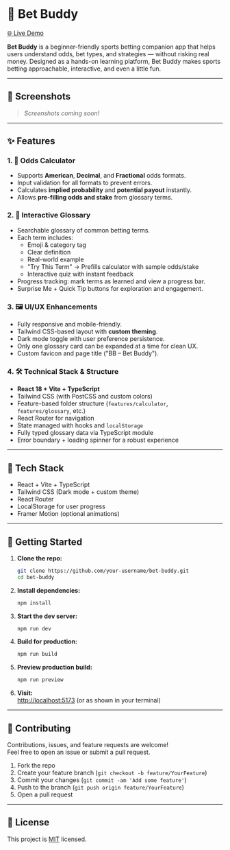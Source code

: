 # 🧠 Bet Buddy

[🌐 Live Demo](https://sports-betting-companion.vercel.app/)

**Bet Buddy** is a beginner-friendly sports betting companion app that helps users understand odds, bet types, and strategies — without risking real money. Designed as a hands-on learning platform, Bet Buddy makes sports betting approachable, interactive, and even a little fun.

---

## 📸 Screenshots

> _Screenshots coming soon!_

<!--
![Home Page](./screenshots/home.png)
![Odds Calculator](./screenshots/calculator.png)
![Glossary](./screenshots/glossary.png)
-->

---

## ✨ Features

### 1. 🧮 Odds Calculator
- Supports **American**, **Decimal**, and **Fractional** odds formats.
- Input validation for all formats to prevent errors.
- Calculates **implied probability** and **potential payout** instantly.
- Allows **pre-filling odds and stake** from glossary terms.

### 2. 📘 Interactive Glossary
- Searchable glossary of common betting terms.
- Each term includes:
  - Emoji & category tag
  - Clear definition
  - Real-world example
  - "Try This Term" → Prefills calculator with sample odds/stake
  - Interactive quiz with instant feedback
- Progress tracking: mark terms as learned and view a progress bar.
- Surprise Me + Quick Tip buttons for exploration and engagement.

### 3. 🖼️ UI/UX Enhancements
- Fully responsive and mobile-friendly.
- Tailwind CSS-based layout with **custom theming**.
- Dark mode toggle with user preference persistence.
- Only one glossary card can be expanded at a time for clean UX.
- Custom favicon and page title ("BB – Bet Buddy").

### 4. 🛠️ Technical Stack & Structure
- **React 18 + Vite + TypeScript**
- Tailwind CSS (with PostCSS and custom colors)
- Feature-based folder structure (`features/calculator`, `features/glossary`, etc.)
- React Router for navigation
- State managed with hooks and `localStorage`
- Fully typed glossary data via TypeScript module
- Error boundary + loading spinner for a robust experience

---

## 🧪 Tech Stack

- React + Vite + TypeScript
- Tailwind CSS (Dark mode + custom theme)
- React Router
- LocalStorage for user progress
- Framer Motion (optional animations)

---

## 🚀 Getting Started

1. **Clone the repo:**
   ```bash
   git clone https://github.com/your-username/bet-buddy.git
   cd bet-buddy
   ```
2. **Install dependencies:**
   ```bash
   npm install
   ```
3. **Start the dev server:**
   ```bash
   npm run dev
   ```
4. **Build for production:**
   ```bash
   npm run build
   ```
5. **Preview production build:**
   ```bash
   npm run preview
   ```
6. **Visit:**  
   [http://localhost:5173](http://localhost:5173) (or as shown in your terminal)

---

## 🤝 Contributing

Contributions, issues, and feature requests are welcome!  
Feel free to open an issue or submit a pull request.

1. Fork the repo
2. Create your feature branch (`git checkout -b feature/YourFeature`)
3. Commit your changes (`git commit -am 'Add some feature'`)
4. Push to the branch (`git push origin feature/YourFeature`)
5. Open a pull request

---

## 📄 License

This project is [MIT](./LICENSE) licensed.
